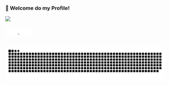 ### 👋 Welcome do my Profile!

 <div>
  <a href="https://github.com/1ninjabr">
  <img height="180em" src="https://github-readme-stats.vercel.app/api?username=1ninjabr&show_icons=true&theme=dark&include_all_commits=true&count_private=true"/>
</div>
<div style="display: inline_block"><br>
    <img align="center" alt="NINJA-DB" height="30" width="40" src="https://raw.githubusercontent.com/1NINJABR/1NINJABR/master/resources/icons/db.svg">
    <img align="center" alt="NINJA-DEV" height="30" width="40" src="https://raw.githubusercontent.com/1NINJABR/1NINJABR/master/resources/icons/dev.svg">
</div>
   
  ##
 
![Snake animation](https://github.com/1ninjabr/1ninjabr/blob/output/github-contribution-grid-snake.svg)
